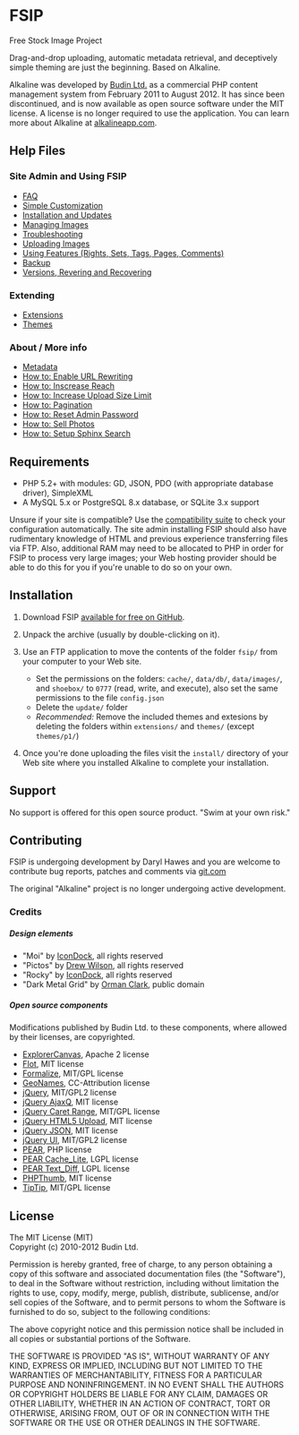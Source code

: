 # FSIP

Free Stock Image Project

Drag-and-drop uploading, automatic metadata retrieval, and deceptively simple theming are just the beginning. Based on Alkaline.

Alkaline was developed by [Budin Ltd.](http://www.budinltd.com/) as a commercial PHP content management system from February 2011 to August 2012. It has since been discontinued, and is now available as open source software under the MIT license. A license is no longer required to use the application. You can learn more about Alkaline at [alkalineapp.com](http://www.alkalineapp.com/).

## Help Files

### Site Admin and Using FSIP
- [FAQ](docs/faq.md.html)
- [Simple Customization](docs/simple-customization.md.html)
- [Installation and Updates](docs/installation-and-updates.md.html)
- [Managing Images](docs/managing-images.md.html)
- [Troubleshooting](docs/troubleshooting.md.html)
- [Uploading Images](docs/uploading-images.md.html)
- [Using Features (Rights, Sets, Tags, Pages, Comments)](docs/using-features.md.html)
- [Backup](docs/backup.md.html)
- [Versions, Revering and Recovering](docs/versions-reverting-recovering.md.html)


### Extending
- [Extensions](docs/extensions.md.html)
- [Themes](docs/themes.md.html)

### About / More info
- [Metadata](docs/metadata.md.html)
- [How to: Enable URL Rewriting](docs/howto-enable-url-rewriting.md.html)
- [How to: Inscrease Reach](docs/howto-increase-reach.md.html)
- [How to: Increase Upload Size Limit](docs/howto-increase-upload-size-limit.md.html)
- [How to: Pagination](docs/howto-pagination.md.html)
- [How to: Reset Admin Password](docs/howto-reset-admin-password.md.html)
- [How to: Sell Photos](docs/howto-sell-photos.md.html)
- [How to: Setup Sphinx Search](docs/howto-setup-sphinx-search.md.html)


## Requirements

- PHP 5.2+ with modules: GD, JSON, PDO (with appropriate database driver), SimpleXML
- A MySQL 5.x or PostgreSQL 8.x database, or SQLite 3.x support

Unsure if your site is compatible? Use the [compatibility suite](/cs.php/) to check your configuration automatically. The site admin installing FSIP should also have rudimentary knowledge of HTML and previous experience transferring files via FTP. Also, additional RAM may need to be allocated to PHP in order for FSIP to process very large images; your Web hosting provider should be able to do this for you if you're unable to do so on your own.


## Installation

1. Download FSIP <a href="https://github.com/darylhawes/fsip">available for free on GitHub</a>.

2. Unpack the archive (usually by double-clicking on it).
3. Use an FTP application to move the contents of the folder `fsip/` from your computer to your Web site.
	- Set the permissions on the folders: `cache/`, `data/db/`, `data/images/`, and `shoebox/` to `0777` (read, write, and execute), also set the same permissions to the file `config.json`
	- Delete the `update/` folder
	- *Recommended:* Remove the included themes and extesions by deleting the folders within `extensions/` and `themes/` (except `themes/p1/`)
4. Once you're done uploading the files visit the `install/` directory of your Web site where you installed Alkaline to complete your installation.

## Support

No support is offered for this open source product. "Swim at your own risk."

## Contributing

FSIP is undergoing development by Daryl Hawes and you are welcome to contribute bug reports, patches and comments via [git.com](https://github.com/darylhawes/fsip)

The original "Alkaline" project  is no longer undergoing active development. 

### Credits

##### Design elements

- "Moi" by [IconDock](http://icondock.com/), all rights reserved
- "Pictos" by [Drew Wilson](http://www.drewwilson.com/), all rights reserved
- "Rocky" by [IconDock](http://icondock.com/), all rights reserved
- "Dark Metal Grid" by [Orman Clark](http://www.ormanclark.com/), public domain

##### Open source components

Modifications published by Budin Ltd. to these components, where allowed by their licenses, are copyrighted.

- [ExplorerCanvas](http://code.google.com/p/explorercanvas/), Apache 2 license
- [Flot](http://code.google.com/p/flot/), MIT license
- [Formalize](http://formalize.me/), MIT/GPL license
- [GeoNames](http://www.geonames.org/), CC-Attribution license
- [jQuery](http://jquery.com/), MIT/GPL2 license
- [jQuery AjaxQ](https://code.google.com/p/jquery-ajaxq/), MIT license
- [jQuery Caret Range](http://plugins.jquery.com/project/caret-range), MIT/GPL license
- [jQuery HTML5 Upload](http://code.google.com/p/jquery-html5-upload/), MIT license
- [jQuery JSON](http://code.google.com/p/jquery-json/), MIT license
- [jQuery UI](http://jqueryui.com/), MIT/GPL2 license
- [PEAR](http://pear.php.net/), PHP license
- [PEAR Cache_Lite](http://pear.php.net/package/Cache_Lite), LGPL license
- [PEAR Text_Diff](http://pear.php.net/package/Text_Diff), LGPL license
- [PHPThumb](http://phpthumb.gxdlabs.com/), MIT license
- [TipTip](http://code.drewwilson.com/entry/tiptip-jquery-plugin), MIT/GPL license


## License

The MIT License (MIT)  
Copyright (c) 2010-2012 Budin Ltd.
 
Permission is hereby granted, free of charge, to any person obtaining a copy of this software and associated documentation files (the "Software"), to deal in the Software without restriction, including without limitation the rights to use, copy, modify, merge, publish, distribute, sublicense, and/or sell copies of the Software, and to permit persons to whom the Software is furnished to do so, subject to the following conditions:
 
The above copyright notice and this permission notice shall be included in all copies or substantial portions of the Software.
 
THE SOFTWARE IS PROVIDED "AS IS", WITHOUT WARRANTY OF ANY KIND, EXPRESS OR IMPLIED, INCLUDING BUT NOT LIMITED TO THE WARRANTIES OF MERCHANTABILITY, FITNESS FOR A PARTICULAR PURPOSE AND NONINFRINGEMENT. IN NO EVENT SHALL THE AUTHORS OR COPYRIGHT HOLDERS BE LIABLE FOR ANY CLAIM, DAMAGES OR OTHER LIABILITY, WHETHER IN AN ACTION OF CONTRACT, TORT OR OTHERWISE, ARISING FROM, OUT OF OR IN CONNECTION WITH THE SOFTWARE OR THE USE OR OTHER DEALINGS IN THE SOFTWARE.